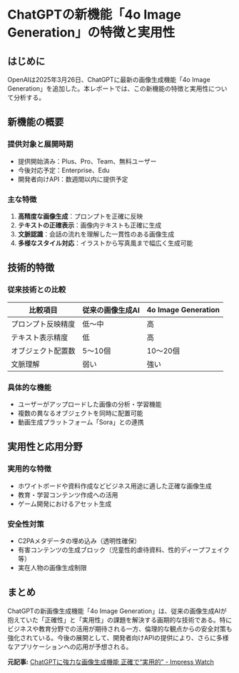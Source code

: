 # ChatGPTの新機能「4o Image Generation」の特徴と実用性

## はじめに

OpenAIは2025年3月26日、ChatGPTに最新の画像生成機能「4o Image Generation」を追加した。本レポートでは、この新機能の特徴と実用性について分析する。

## 新機能の概要

### 提供対象と展開時期
- 提供開始済み：Plus、Pro、Team、無料ユーザー
- 今後対応予定：Enterprise、Edu
- 開発者向けAPI：数週間以内に提供予定

### 主な特徴
1. **高精度な画像生成**：プロンプトを正確に反映
2. **テキストの正確表示**：画像内テキストも正確に生成
3. **文脈認識**：会話の流れを理解した一貫性のある画像生成
4. **多様なスタイル対応**：イラストから写真風まで幅広く生成可能

## 技術的特徴

### 従来技術との比較
| 比較項目 | 従来の画像生成AI | 4o Image Generation |
|---------|----------------|---------------------|
| プロンプト反映精度 | 低～中 | 高 |
| テキスト表示精度 | 低 | 高 |
| オブジェクト配置数 | 5～10個 | 10～20個 |
| 文脈理解 | 弱い | 強い |

### 具体的な機能
- ユーザーがアップロードした画像の分析・学習機能
- 複数の異なるオブジェクトを同時に配置可能
- 動画生成プラットフォーム「Sora」との連携

## 実用性と応用分野

### 実用的な特徴
- ホワイトボードや資料作成などビジネス用途に適した正確な画像生成
- 教育・学習コンテンツ作成への活用
- ゲーム開発におけるアセット生成

### 安全性対策
- C2PAメタデータの埋め込み（透明性確保）
- 有害コンテンツの生成ブロック（児童性的虐待資料、性的ディープフェイク等）
- 実在人物の画像生成制限

## まとめ

ChatGPTの新画像生成機能「4o Image Generation」は、従来の画像生成AIが抱えていた「正確性」と「実用性」の課題を解決する画期的な技術である。特にビジネスや教育分野での活用が期待される一方、倫理的な観点からの安全対策も強化されている。今後の展開として、開発者向けAPIの提供により、さらに多様なアプリケーションへの応用が予想される。

**元記事:** [ChatGPTに強力な画像生成機能 正確で“実用的” - Impress Watch](https://www.watch.impress.co.jp/docs/news/1672682.html)